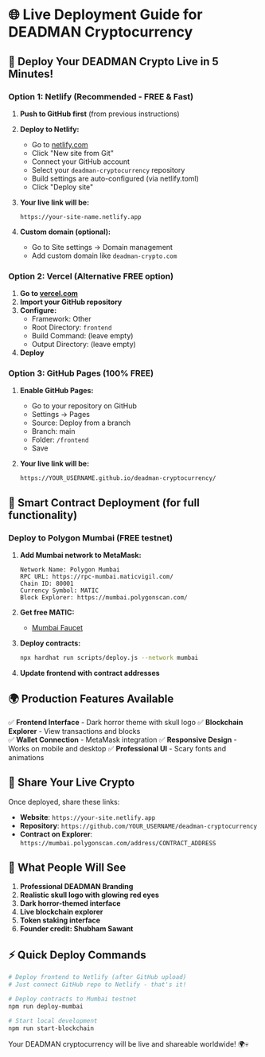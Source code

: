 # 🌐 Live Deployment Guide for DEADMAN Cryptocurrency

## 🚀 Deploy Your DEADMAN Crypto Live in 5 Minutes!

### Option 1: Netlify (Recommended - FREE & Fast)

1. **Push to GitHub first** (from previous instructions)

2. **Deploy to Netlify:**
   - Go to [netlify.com](https://netlify.com)
   - Click "New site from Git"
   - Connect your GitHub account
   - Select your `deadman-cryptocurrency` repository
   - Build settings are auto-configured (via netlify.toml)
   - Click "Deploy site"

3. **Your live link will be:**
   ```
   https://your-site-name.netlify.app
   ```

4. **Custom domain (optional):**
   - Go to Site settings → Domain management
   - Add custom domain like `deadman-crypto.com`

### Option 2: Vercel (Alternative FREE option)

1. **Go to [vercel.com](https://vercel.com)**
2. **Import your GitHub repository**
3. **Configure:**
   - Framework: Other
   - Root Directory: `frontend`
   - Build Command: (leave empty)
   - Output Directory: (leave empty)
4. **Deploy**

### Option 3: GitHub Pages (100% FREE)

1. **Enable GitHub Pages:**
   - Go to your repository on GitHub
   - Settings → Pages
   - Source: Deploy from a branch
   - Branch: main
   - Folder: `/frontend`
   - Save

2. **Your live link will be:**
   ```
   https://YOUR_USERNAME.github.io/deadman-cryptocurrency/
   ```

## 🔧 Smart Contract Deployment (for full functionality)

### Deploy to Polygon Mumbai (FREE testnet)

1. **Add Mumbai network to MetaMask:**
   ```
   Network Name: Polygon Mumbai
   RPC URL: https://rpc-mumbai.maticvigil.com/
   Chain ID: 80001
   Currency Symbol: MATIC
   Block Explorer: https://mumbai.polygonscan.com/
   ```

2. **Get free MATIC:**
   - [Mumbai Faucet](https://faucet.polygon.technology/)

3. **Deploy contracts:**
   ```bash
   npx hardhat run scripts/deploy.js --network mumbai
   ```

4. **Update frontend with contract addresses**

## 🌍 Production Features Available

✅ **Frontend Interface** - Dark horror theme with skull logo
✅ **Blockchain Explorer** - View transactions and blocks  
✅ **Wallet Connection** - MetaMask integration
✅ **Responsive Design** - Works on mobile and desktop
✅ **Professional UI** - Scary fonts and animations

## 📱 Share Your Live Crypto

Once deployed, share these links:

- **Website**: `https://your-site.netlify.app`
- **Repository**: `https://github.com/YOUR_USERNAME/deadman-cryptocurrency`
- **Contract on Explorer**: `https://mumbai.polygonscan.com/address/CONTRACT_ADDRESS`

## 🎯 What People Will See

1. **Professional DEADMAN Branding**
2. **Realistic skull logo with glowing red eyes**
3. **Dark horror-themed interface**
4. **Live blockchain explorer**
5. **Token staking interface**
6. **Founder credit: Shubham Sawant**

## ⚡ Quick Deploy Commands

```bash
# Deploy frontend to Netlify (after GitHub upload)
# Just connect GitHub repo to Netlify - that's it!

# Deploy contracts to Mumbai testnet
npm run deploy-mumbai

# Start local development
npm run start-blockchain
```

Your DEADMAN cryptocurrency will be live and shareable worldwide! 🌍💀